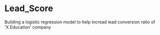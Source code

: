 # Lead_Score
Building a logistic regression model to help incread lead conversion ratio of 'X Education' company
